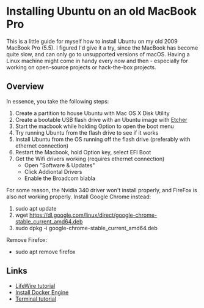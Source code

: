 # Installing Ubuntu on an old MacBook Pro 

This is a little guide for myself how to install Ubuntu on my old 2009 MacBook Pro (5.5). I figured I'd give it a try, since the MacBook has become quite slow, and can only go to unsupported versions of macOS. Having a Linux machine might come in handy every now and then - especially for working on open-source projects or hack-the-box projects.

## Overview

In essence, you take the following steps: 

1. Create a partition to house Ubuntu with Mac OS X Disk Utility 
2. Create a bootable USB flash drive with an Ubuntu image with [Etcher](https://etcher.io/)
3. Start the macbook while holding Option to open the boot menu
4. Try running Ubuntu from the flash drive to see if it works 
5. Install Ubuntu from the OS running off the flash drive (preferably with ethernet connection) 
6. Restart the Macbook, hold Option key, select EFI Boot
6. Get the Wifi drivers working (requires ethernet connection)
   - Open "Software & Updates" 
   - Click Addiontal Drivers
   - Enable the Broadcom blabla


For some reason, the Nvidia 340 driver won't install properly, and FireFox is also not working properly. Install Google Chrome instead: 

1. sudo apt update
2. wget https://dl.google.com/linux/direct/google-chrome-stable_current_amd64.deb
3. sudo dpkg -i google-chrome-stable_current_amd64.deb

Remove Firefox: 

* sudo apt remove firefox

## Links

* [LifeWire tutorial](https://www.lifewire.com/dual-boot-linux-and-mac-os-4125733)
* [Install Docker Engine](https://docs.docker.com/engine/install/ubuntu/)
* [Terminal tutorial](https://ubuntu.com/tutorials/command-line-for-beginners)